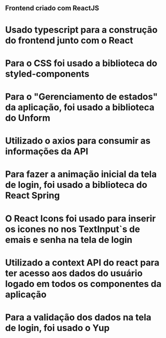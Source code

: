 ## Frontend criado com ReactJS

# Usado typescript para a construção do frontend junto com o React

# Para o CSS foi usado a biblioteca do styled-components

# Para o "Gerenciamento de estados" da aplicação, foi usado a biblioteca do Unform

# Utilizado o axios para consumir as informações da API

# Para fazer a animação inicial da tela de login, foi usado a biblioteca do React Spring

# O React Icons foi usado para inserir os icones no nos TextInput`s de emais e senha na tela de login

# Utilizado a context API do react para ter acesso aos dados do usuário logado em todos os componentes da aplicação

# Para a validação dos dados na tela de login, foi usado o Yup
